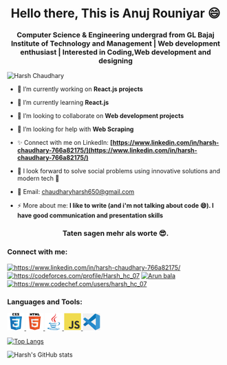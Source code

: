 
<h1 align="center">Hello there, This is Anuj Rouniyar 😄</h1>
<h3 align="center">Computer Science & Engineering undergrad from GL Bajaj Institute of Technology and Management | Web development enthusiast | Interested in           Coding,Web development and designing</h3>

<p align="left"> <img src="https://komarev.com/ghpvc/?username=ARUNBALACHOCKALINGAM&label=Profile%20views&color=0e75b6&style=flat" alt="Harsh Chaudhary" /> </p>

- 🔭 I’m currently working on **React.js projects**

- 🌱 I’m currently learning **React.js**

- 💫 I’m looking to collaborate on **Web development projects**

- 🤝 I’m looking for help with **Web Scraping**

- ✨ Connect with me on LinkedIn: **[https://www.linkedin.com/in/harsh-chaudhary-766a82175/](https://www.linkedin.com/in/harsh-chaudhary-766a82175/)**

- 📝 I look forward to solve social problems using innovative solutions and modern tech 💫

- 🔸 Email: chaudharyharsh650@gmail.com

- ⚡ More about me:  **I like to write (and i'm not talking about code 😄). I have good communication and presentation skills**

<h3 align="center">Taten sagen mehr als worte 😎.</h3> 


<h3 align="left">Connect with me:</h3>
<p align="left">
<a href="https://www.linkedin.com/in/harsh-chaudhary-766a82175/" target="blank"><img align="center" src="https://cdn.jsdelivr.net/npm/simple-icons@3.0.1/icons/linkedin.svg" alt="https://www.linkedin.com/in/harsh-chaudhary-766a82175/" height="30" width="40" /></a>
<a href="https://codeforces.com/profile/Harsh_hc_07" target="blank"><img align="center" src="https://cdn.jsdelivr.net/npm/simple-icons@3.0.1/icons/codeforces.svg" alt="https://codeforces.com/profile/Harsh_hc_07" height="30" width="40" /></a>
<a href="https://www.instagram.com/its_harsh_hc/" target="blank"><img align="center" src="https://cdn.jsdelivr.net/npm/simple-icons@3.0.1/icons/instagram.svg" alt="Arun bala" height="30" width="40" /></a>
<a href="https://www.codechef.com/users/harsh_hc_07" target="blank"><img align="center" src="https://cdn.jsdelivr.net/npm/simple-icons@3.0.1/icons/codechef.svg" alt="https://www.codechef.com/users/harsh_hc_07" height="30" width="40" /></a>
</p>

<h3 align="left">Languages and Tools:</h3>
<p align="left"><a href="https://www.w3schools.com/css/" target="_blank"> <img src="https://raw.githubusercontent.com/devicons/devicon/master/icons/css3/css3-original-wordmark.svg" alt="css3" width="40" height="40"/> </a> <a href="https://www.w3.org/html/" target="_blank"> <img src="https://raw.githubusercontent.com/devicons/devicon/master/icons/html5/html5-original-wordmark.svg" alt="html5" width="40" height="40"/> </a> <a href="https://www.java.com" target="_blank"> <img src="https://raw.githubusercontent.com/devicons/devicon/master/icons/java/java-original.svg" alt="java" width="40" height="40"/> </a>  <a href="https://developer.mozilla.org/en-US/docs/Web/JavaScript" target="_blank">  <img src="https://raw.githubusercontent.com/devicons/devicon/master/icons/javascript/javascript-original.svg" alt="javascript" width="40" height="40"/> </a> 
   <a href="https://code.visualstudio.com/"><img src="https://github.com/ARUNBALACHOCKALINGAM/ARUNBALACHOCKALINGAM/blob/main/Vscode.PNG" width=40></a>



[![Top Langs](https://github-readme-stats.vercel.app/api/top-langs/?username=Harsh-Chaudhary7&layout=compact)](https://github.com/Harsh-Chaudhary7/github-readme-stats)


![Harsh's GitHub stats](https://github-readme-stats.vercel.app/api?username=Harsh-Chaudhary7&show_icons=true&theme=dracula)


